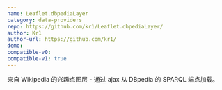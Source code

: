 ```yaml
---
name: Leaflet.dbpediaLayer
category: data-providers
repo: https://github.com/kr1/Leaflet.dbpediaLayer/
author: Kr1
author-url: https://github.com/kr1/
demo: 
compatible-v0:
compatible-v1: true
---
```


来自 Wikipedia 的兴趣点图层 - 通过 ajax 从 DBpedia 的 SPARQL 端点加载。
